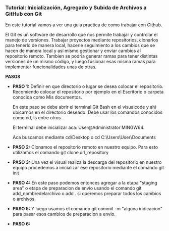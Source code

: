 ### Tutorial: Inicialización, Agregado y Subida de Archivos a GitHub con Git

En este tutorial vamos a ver una guia practica de como trabajar con Github. 

El Git es un software de desarrollo que nos permite trabajar y controlar el manejo  de versiones. Trabajar proyectos mediante repositorios, clonarlos para tenerlo de manera local, hacerle seguimiento a los cambios que se hacen de manera local y así mismo gestionar y enviar cambios al repositorio remoto. 
Tambien se podria generar ramas para tener distintas versiones de un mismo código, y luego fusionar esas misma ramas para implementar funcionalidades unas de otras.

**PASOS**

* **PASO 1:** Definir en que directorio o lugar se desea colocar el repositorio. Recomiendo colocar el repositorio por ejemplo en el Escritorio o carpeta conocida como Mis documentos.

    En este paso se debe abrir el terminal Git Bash en el visualcode y ahi ubicarnos en el directorio deseado. Debe usar los comandos conocidos como cd, ls entre otros.

    El terminal debe inicializar aca: User@Administrator MINGW64.

    Aca buscamos mediante cd/Desktop o cd C:\Users\User\Documents

* **PASO 2:** Clonamos el repositorio remoto en nuestro equipo. Para esto utilizamos el comando git clone url_repository 

* **PASO 3:** Una vez el visual realiza la descarga del repositorio en nuestro equipo procedemos a inicializar ese repositorio mediante el comando git init 

* **PASO 4:** En este paso podemos entonces agregar a la etapa "staging area" o etapa de preparacion de envio usando el comando git add_nombredelarchivo o add . si queremos preparar todos los cambios o archivos.

* **PASO 5:** Y luego usamos el comando git commit -m "alguna indicacion" para pasar esos cambios de preparacion a envio.

* **PASO 6:** 
